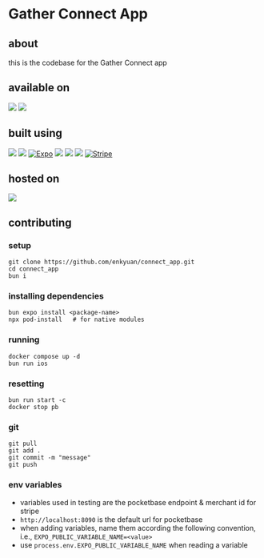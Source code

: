 # Gather Connect App

[//]: # (TODO: document all of this code into a wiki prior to deployment)

## about

this is the codebase for the Gather Connect app

## available on
<p id="badges" align="start">
  <a href="https://www.android.com/"><img src="https://img.shields.io/badge/Android-3DDC84?style=for-the-badge&logo=android&logoColor=white" /></a>
  <a href="https://www.apple.com/ios/ios-17/"><img src="https://img.shields.io/badge/iOS-000000?style=for-the-badge&logo=ios&logoColor=white" /></a>
</>

## built using
<p id="badges" align="start">
  <a href="https://bun.sh/"><img src="https://img.shields.io/badge/Bun-%23000000.svg?style=for-the-badge&logo=bun&logoColor=white" /></a>
  <a href="https://www.typescriptlang.org/"><img src="https://img.shields.io/badge/typescript-%23007ACC.svg?style=for-the-badge&logo=typescript&logoColor=white" /></a>
  <a href="https://expo.dev/"><img src="https://img.shields.io/badge/Expo-1B1F23?style=for-the-badge&logo=expo&logoColor=white" alt="Expo" /></a>
  <a href="https://tailwindcss.com/"><img src="https://img.shields.io/badge/tailwindcss-%2338B2AC.svg?style=for-the-badge&logo=tailwind-css&logoColor=white" /></a>
  <a href="https://www.sqlite.org/"><img src="https://img.shields.io/badge/sqlite-%2307405e.svg?style=for-the-badge&logo=sqlite&logoColor=white" /></a>
  <a href="https://cloud.google.com/"><img src="https://img.shields.io/badge/GoogleCloud-%234285F4.svg?style=for-the-badge&logo=google-cloud&logoColor=white"></a>
  <a href="https://stripe.com/"><img src="https://img.shields.io/badge/Stripe-626CD9?style=for-the-badge&logo=Stripe&logoColor=white" alt="Stripe" /></a>
</>

## hosted on
<p id="badges" align="start">
  <a href="https://www.docker.com/"><img src="https://img.shields.io/badge/docker-%230db7ed.svg?style=for-the-badge&logo=docker&logoColor=white" /></a>
</>

## contributing

### setup

```
git clone https://github.com/enkyuan/connect_app.git
cd connect_app
bun i
```

### installing dependencies

```
bun expo install <package-name>
npx pod-install   # for native modules
```
### running

```
docker compose up -d
bun run ios
```

### resetting

```
bun run start -c
docker stop pb
```

### git

```
git pull
git add .
git commit -m "message"
git push
```

### env variables

* variables used in testing are the pocketbase endpoint & merchant id for stripe
* `http://localhost:8090` is the default url for pocketbase
* when adding variables, name them according the following convention, i.e.,
  `EXPO_PUBLIC_VARIABLE_NAME=<value>`
* use `process.env.EXPO_PUBLIC_VARIABLE_NAME` when reading a variable
